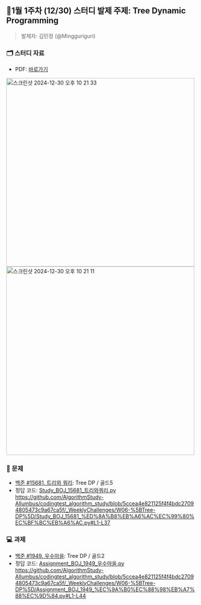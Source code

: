 ## 🚀1월 1주차 (12/30) 스터디 발제 주제: Tree Dynamic Programming
> 발제자: 김민정 (@Mingguriguri)

### 🗂️ 스터디 자료
- PDF: [바로가기
](https://github.com/AlgorithmStudy-Allumbus/codingtest_algorithm_study/blob/main/_WeeklyChallenges/W06-%5BTree-DP%5D/Study_BOJ_15681.pdf)
<img width="500" alt="스크린샷 2024-12-30 오후 10 21 33" src="https://github.com/user-attachments/assets/784ccdb3-b3c1-4ffd-899b-718d7c65b5b2" />
<img width="500" alt="스크린샷 2024-12-30 오후 10 21 11" src="https://github.com/user-attachments/assets/014aeae6-a0b0-4382-98e6-198d2cd64c29" />


### 📖 문제
- [백준 #15681. 트리와 쿼리](https://www.acmicpc.net/problem/15681): Tree DP / 골드5
- 정답 코드: [Study_BOJ_15681_트리와쿼리.py](https://github.com/AlgorithmStudy-Allumbus/codingtest_algorithm_study/blob/main/_WeeklyChallenges/W06-%5BTree-DP%5D/Study_BOJ_15681_%ED%8A%B8%EB%A6%AC%EC%99%80%EC%BF%BC%EB%A6%AC.py)
https://github.com/AlgorithmStudy-Allumbus/codingtest_algorithm_study/blob/5ccea4e821125f4f4bdc27094805473c9a67ca5f/_WeeklyChallenges/W06-%5BTree-DP%5D/Study_BOJ_15681_%ED%8A%B8%EB%A6%AC%EC%99%80%EC%BF%BC%EB%A6%AC.py#L1-L37

### 💻 과제
- [백준 #1949. 우수마을](https://www.acmicpc.net/problem/1949): Tree DP / 골드2
- 정답 코드: [Assignment_BOJ_1949_우수마을.py](https://github.com/AlgorithmStudy-Allumbus/codingtest_algorithm_study/blob/main/_WeeklyChallenges/W06-%5BTree-DP%5D/Assignment_BOJ_1949_%EC%9A%B0%EC%88%98%EB%A7%88%EC%9D%84.py)
https://github.com/AlgorithmStudy-Allumbus/codingtest_algorithm_study/blob/5ccea4e821125f4f4bdc27094805473c9a67ca5f/_WeeklyChallenges/W06-%5BTree-DP%5D/Assignment_BOJ_1949_%EC%9A%B0%EC%88%98%EB%A7%88%EC%9D%84.py#L1-L44
